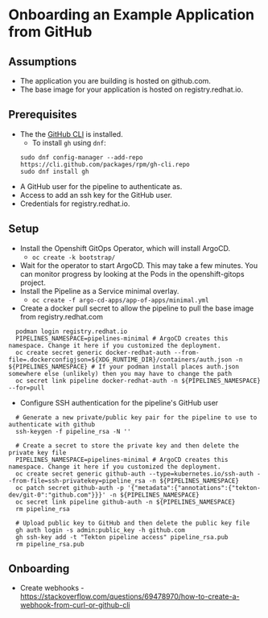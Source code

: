 # Onboarding an Example Application from GitHub

## Assumptions
* The application you are building is hosted on github.com.
* The base image for your application is hosted on registry.redhat.io.

## Prerequisites
* The the [GitHub CLI](https://cli.github.com/) is installed.
  * To install `gh` using `dnf`:
  ```shell
  sudo dnf config-manager --add-repo https://cli.github.com/packages/rpm/gh-cli.repo
  sudo dnf install gh
  ```
* A GitHub user for the pipeline to authenticate as.
* Access to add an ssh key for the GitHub user.
* Credentials for registry.redhat.io.

## Setup
* Install the Openshift GitOps Operator, which will install ArgoCD.
  * `oc create -k bootstrap/`
* Wait for the operator to start ArgoCD. This may take a few minutes. You can monitor progress by looking at the Pods in the openshift-gitops project.
* Install the Pipeline as a Service minimal overlay.
  * `oc create -f argo-cd-apps/app-of-apps/minimal.yml`
* Create a docker pull secret to allow the pipeline to pull the base image from registry.redhat.com
```shell
  podman login registry.redhat.io
  PIPELINES_NAMESPACE=pipelines-minimal # ArgoCD creates this namespace. Change it here if you customized the deployment.
  oc create secret generic docker-redhat-auth --from-file=.dockerconfigjson=${XDG_RUNTIME_DIR}/containers/auth.json -n ${PIPELINES_NAMESPACE} # If your podman install places auth.json somewhere else (unlikely) then you may have to change the path
  oc secret link pipeline docker-redhat-auth -n ${PIPELINES_NAMESPACE} --for=pull
```
* Configure SSH authentication for the pipeline's GitHub user
```shell
  # Generate a new private/public key pair for the pipeline to use to authenticate with github
  ssh-keygen -f pipeline_rsa -N ''
  
  # Create a secret to store the private key and then delete the private key file
  PIPELINES_NAMESPACE=pipelines-minimal # ArgoCD creates this namespace. Change it here if you customized the deployment.
  oc create secret generic github-auth --type=kubernetes.io/ssh-auth --from-file=ssh-privatekey=pipeline_rsa -n ${PIPELINES_NAMESPACE}
  oc patch secret github-auth -p '{"metadata":{"annotations":{"tekton-dev/git-0":"github.com"}}}' -n ${PIPELINES_NAMESPACE}
  oc secret link pipeline github-auth -n ${PIPELINES_NAMESPACE}
  rm pipeline_rsa

  # Upload public key to GitHub and then delete the public key file
  gh auth login -s admin:public_key -h github.com
  gh ssh-key add -t "Tekton pipeline access" pipeline_rsa.pub
  rm pipeline_rsa.pub
```

## Onboarding
* Create webhooks - https://stackoverflow.com/questions/69478970/how-to-create-a-webhook-from-curl-or-github-cli
